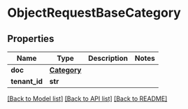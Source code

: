# ObjectRequestBaseCategory

## Properties
Name | Type | Description | Notes
------------ | ------------- | ------------- | -------------
**doc** | [**Category**](Category.md) |  | 
**tenant_id** | **str** |  | 

[[Back to Model list]](../README.md#documentation-for-models) [[Back to API list]](../README.md#documentation-for-api-endpoints) [[Back to README]](../README.md)

